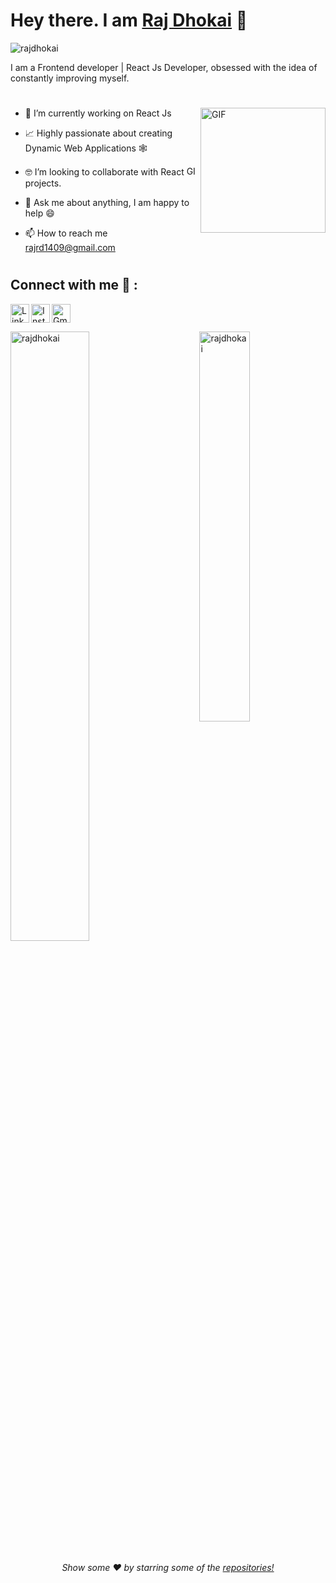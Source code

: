 <!---
rajdhokai/rajdhokai is a ✨ special ✨ repository because its `README.md` (this file) appears on your GitHub profile.
You can click the Preview link to take a look at your changes.
--->
# Hey there. I am [Raj Dhokai](https://github.com/rajdhokai) 👋

<p align="left"> 
	<img src="https://komarev.com/ghpvc/?username=rajdhokai&color=blue" alt="rajdhokai" /> 
</p> 

I am a Frontend developer | React Js Developer, obsessed with the idea of constantly improving myself. 
<br>
 #
<img align="right" height="200px" alt="GIF" src="https://i.pinimg.com/originals/e4/26/70/e426702edf874b181aced1e2fa5c6cde.gif" />

- 🔭 I’m currently working on React Js <br/>

- 📈 Highly passionate about creating Dynamic Web Applications 🕸 <br/>

- 🤓 I’m looking to collaborate with React <img height="15px" alt="GIF" src="https://upload.wikimedia.org/wikipedia/commons/a/a7/React-icon.svg" /> projects. <br/>

- 💬 Ask me about anything, I am happy to help 😄 <br/>
- 📫 How to reach me rajrd1409@gmail.com <br/>

#
## Connect with me 🤝 :


[<img align="left" alt="LinkedIn" width="30px" src="https://www.vectorlogo.zone/logos/linkedin/linkedin-tile.svg" />](https://www.linkedin.com/in/raj-d-9982b8217/)
[<img align="left" alt="Instagram" width="30px" src="https://www.vectorlogo.zone/logos/instagram/instagram-tile.svg" />](https://www.instagram.com/raj__dhokai/)
[<img alt="Gmail" src="https://www.vectorlogo.zone/logos/gmail/gmail-tile.svg" width="30px">](mailto:rajdhokai0928@gmail.com)
<br>
<p> <img src="https://github-readme-stats.vercel.app/api?username=rajdhokai&show_icons=true" alt="rajdhokai" width="50%"/> 
<img src="https://github-readme-stats.vercel.app/api/top-langs/?username=rajdhokai&layout=compact" alt="rajdhokai" align="right" width="40%"/> </p>


<p align="center">
<h6 align="center">Show some ❤️ by starring some of the <a href="https://github.com/rajdhokai?tab=repositories"> repositories!</a></h6>
</p>
